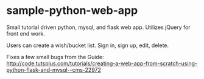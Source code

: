 # sample-python-web-app
Small tutorial driven python, mysql, and flask web app. Utilizes jQuery for front end work.

Users can create a wish/bucket list. Sign in, sign up, edit, delete.

Fixes a few small bugs from the Guide:
http://code.tutsplus.com/tutorials/creating-a-web-app-from-scratch-using-python-flask-and-mysql--cms-22972
